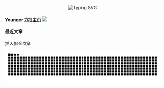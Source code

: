 
 <div align="center">
      <img src="https://readme-typing-svg.demolab.com?font=Fira+Code&pause=1000&width=435&lines=console.log(%22Hello%2C%20World%22);&center=true&size=27" alt="Typing SVG" />
  </div>
  
#### Younger  [力扣主页](https://leetcode.cn/u/18300875296/)  <img src="https://raw.githubusercontent.com/MartinHeinz/MartinHeinz/master/wave.gif" width="20px">
#### 最近文章

<!-- multi-platform-posts start -->

插入掘金文章

<!-- multi-platform-posts end -->

![](https://github.com/18300875296/18300875296/blob/output/github-contribution-grid-snake.svg)
